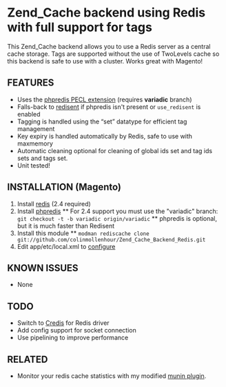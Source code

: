 # Zend_Cache backend using Redis with full support for tags

This Zend_Cache backend allows you to use a Redis server as a central cache storage. Tags are supported
without the use of TwoLevels cache so this backend is safe to use with a cluster. Works great with Magento!

## FEATURES

 - Uses the [phpredis PECL extension](https://github.com/nicolasff/phpredis) (requires **variadic** branch)
 - Falls-back to [redisent](https://github.com/damz/redisent) if phpredis isn't present or `use_redisent` is enabled
 - Tagging is handled using the “set” datatype for efficient tag management
 - Key expiry is handled automatically by Redis, safe to use with maxmemory
 - Automatic cleaning optional for cleaning of global ids set and tag ids sets and tags set.
 - Unit tested!

## INSTALLATION (Magento)

1. Install [redis](http://redis.io/download) (2.4 required)
2. Install [phpredis](https://github.com/nicolasff/phpredis)
** For 2.4 support you must use the "variadic" branch: `git checkout -t -b variadic origin/variadic`
** phpredis is optional, but it is much faster than Redisent
3. Install this module
** `modman rediscache clone git://github.com/colinmollenhour/Zend_Cache_Backend_Redis.git`
4. Edit app/etc/local.xml to [configure](https://gist.github.com/1172386)

## KNOWN ISSUES

 - None

## TODO

 - Switch to [Credis](https://github.com/colinmollenhour/credis) for Redis driver
 - Add config support for socket connection
 - Use pipelining to improve performance

## RELATED

 - Monitor your redis cache statistics with my modified [munin plugin](https://gist.github.com/1177716).
